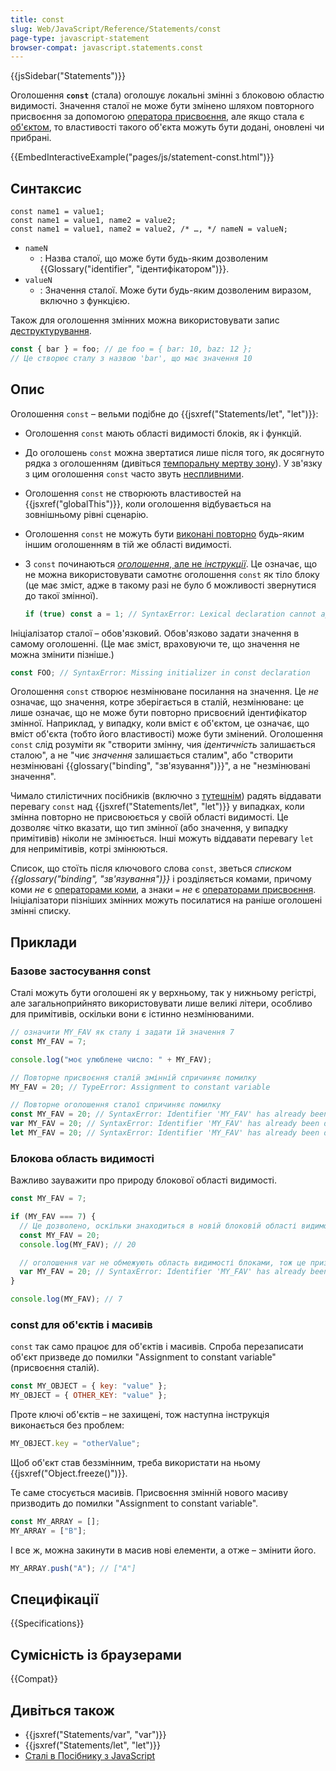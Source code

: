 ```yaml
---
title: const
slug: Web/JavaScript/Reference/Statements/const
page-type: javascript-statement
browser-compat: javascript.statements.const
---
```


{{jsSidebar("Statements")}}

Оголошення **`const`** (стала) оголошує локальні змінні з блоковою областю видимості. Значення сталої не може бути змінено шляхом повторного присвоєння за допомогою [оператора присвоєння](/uk/docs/Web/JavaScript/Reference/Operators/Assignment), але якщо стала є [об'єктом](/uk/docs/Web/JavaScript/Data_structures#obiekty), то властивості такого об'єкта можуть бути додані, оновлені чи прибрані.

{{EmbedInteractiveExample("pages/js/statement-const.html")}}

## Синтаксис

```js-nolint
const name1 = value1;
const name1 = value1, name2 = value2;
const name1 = value1, name2 = value2, /* …, */ nameN = valueN;
```

- `nameN`
  - : Назва сталої, що може бути будь-яким дозволеним {{Glossary("identifier", "ідентифікатором")}}.
- `valueN`
  - : Значення сталої. Може бути будь-яким дозволеним виразом, включно з функцією.

Також для оголошення змінних можна використовувати запис [деструктурування](/uk/docs/Web/JavaScript/Reference/Operators/Destructuring_assignment).

```js
const { bar } = foo; // де foo = { bar: 10, baz: 12 };
// Це створює сталу з назвою 'bar', що має значення 10
```

## Опис

Оголошення `const` – вельми подібне до {{jsxref("Statements/let", "let")}}:

- Оголошення `const` мають області видимості блоків, як і функцій.
- До оголошень `const` можна звертатися лише після того, як досягнуто рядка з оголошенням (дивіться [темпоральну мертву зону](/uk/docs/Web/JavaScript/Reference/Statements/let#temporalna-mertva-zona-tdz)). У зв'язку з цим оголошення `const` часто звуть [неспливними](/uk/docs/Glossary/Hoisting).
- Оголошення `const` не створюють властивостей на {{jsxref("globalThis")}}, коли оголошення відбувається на зовнішньому рівні сценарію.
- Оголошення `const` не можуть бути [виконані повторно](/uk/docs/Web/JavaScript/Reference/Statements/let#povtorni-oholoshennia) будь-яким іншим оголошенням в тій же області видимості.
- З `const` починаються [_оголошення_, але не _інструкції_](/uk/docs/Web/JavaScript/Reference/Statements#riznytsia-mizh-instruktsiiamy-ta-oholoshenniamy). Це означає, що не можна використовувати самотнє оголошення `const` як тіло блоку (це має зміст, адже в такому разі не було б можливості звернутися до такої змінної).

  ```js example-bad
  if (true) const a = 1; // SyntaxError: Lexical declaration cannot appear in a single-statement context
  ```

Ініціалізатор сталої – обов'язковий. Обов'язково задати значення в самому оголошенні. (Це має зміст, враховуючи те, що значення не можна змінити пізніше.)

```js example-bad
const FOO; // SyntaxError: Missing initializer in const declaration
```

Оголошення `const` створює незмінюване посилання на значення. Це _не_ означає, що значення, котре зберігається в сталій, незмінюване: це лише означає, що не може бути повторно присвоєний ідентифікатор змінної. Наприклад, у випадку, коли вміст є об'єктом, це означає, що вміст об'єкта (тобто його властивості) може бути змінений. Оголошення `const` слід розуміти як "створити змінну, чия _ідентичність_ залишається сталою", а не "чиє _значення_ залишається сталим", або "створити незмінювані {{glossary("binding", "зв'язування")}}", а не "незмінювані значення".

Чимало стилістичних посібників (включно з [тутешнім](/uk/docs/MDN/Writing_guidelines/Writing_style_guide/Code_style_guide/JavaScript#oholoshennia-zminnykh)) радять віддавати перевагу `const` над {{jsxref("Statements/let", "let")}} у випадках, коли змінна повторно не присвоюється у своїй області видимості. Це дозволяє чітко вказати, що тип змінної (або значення, у випадку примітивів) ніколи не змінюється. Інші можуть віддавати перевагу `let` для непримітивів, котрі змінюються.

Список, що стоїть після ключового слова `const`, зветься _списком {{glossary("binding", "зв'язування")}}_ і розділяється комами, причому коми _не_ є [операторами коми](/uk/docs/Web/JavaScript/Reference/Operators/Comma_operator), а знаки `=` _не_ є [операторами присвоєння](/uk/docs/Web/JavaScript/Reference/Operators/Assignment). Ініціалізатори пізніших змінних можуть посилатися на раніше оголошені змінні списку.

## Приклади

### Базове застосування const

Сталі можуть бути оголошені як у верхньому, так у нижньому регістрі, але загальноприйнято використовувати лише великі літери, особливо для примітивів, оскільки вони є істинно незмінюваними.

```js
// означити MY_FAV як сталу і задати їй значення 7
const MY_FAV = 7;

console.log("моє улюблене число: " + MY_FAV);
```

```js
// Повторне присвоєння сталій змінній спричиняє помилку
MY_FAV = 20; // TypeError: Assignment to constant variable

// Повторне оголошення сталої спричиняє помилку
const MY_FAV = 20; // SyntaxError: Identifier 'MY_FAV' has already been declared
var MY_FAV = 20; // SyntaxError: Identifier 'MY_FAV' has already been declared
let MY_FAV = 20; // SyntaxError: Identifier 'MY_FAV' has already been declared
```

### Блокова область видимості

Важливо зауважити про природу блокової області видимості.

```js
const MY_FAV = 7;

if (MY_FAV === 7) {
  // Це дозволено, оскільки знаходиться в новій блоковій області видимості
  const MY_FAV = 20;
  console.log(MY_FAV); // 20

  // оголошення var не обмежують область видимості блоками, тож це призводить до помилки
  var MY_FAV = 20; // SyntaxError: Identifier 'MY_FAV' has already been declared
}

console.log(MY_FAV); // 7
```

### const для об'єктів і масивів

`const` так само працює для об'єктів і масивів. Спроба перезаписати об'єкт призведе до помилки "Assignment to constant variable" (присвоєння сталій).

```js example-bad
const MY_OBJECT = { key: "value" };
MY_OBJECT = { OTHER_KEY: "value" };
```

Проте ключі об'єктів – не захищені, тож наступна інструкція виконається без проблем:

```js
MY_OBJECT.key = "otherValue";
```

Щоб об'єкт став беззмінним, треба використати на ньому {{jsxref("Object.freeze()")}}.

Те саме стосується масивів. Присвоєння змінній нового масиву призводить до помилки "Assignment to constant variable".

```js example-bad
const MY_ARRAY = [];
MY_ARRAY = ["B"];
```

І все ж, можна закинути в масив нові елементи, а отже – змінити його.

```js
MY_ARRAY.push("A"); // ["A"]
```

## Специфікації

{{Specifications}}

## Сумісність із браузерами

{{Compat}}

## Дивіться також

- {{jsxref("Statements/var", "var")}}
- {{jsxref("Statements/let", "let")}}
- [Сталі в Посібнику з JavaScript](/uk/docs/Web/JavaScript/Guide/Grammar_and_types#stali)
